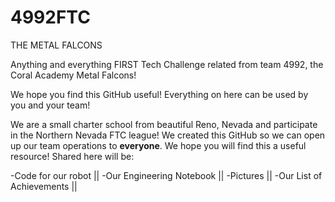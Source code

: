 # 4992FTC

THE METAL FALCONS

Anything and everything FIRST Tech Challenge related from team 4992, the Coral Academy Metal Falcons!

We hope you find this GitHub useful! Everything on here can be used by you and your team!

We are a small charter school from beautiful Reno, Nevada and participate in the Northern Nevada FTC league! We created this GitHub so we can open up our team operations to __everyone__. We hope you will find this a useful resource! Shared here will be:

-Code for our robot
||
-Our Engineering Notebook
||
-Pictures
||
-Our List of Achievements
||
